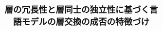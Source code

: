---
title: 層の冗長性と層同士の独立性に基づく言語モデルの層交換の成否の特徴づけ
layout: post
has_content: false
venue: "Proceedings of the Thirty-first Annual Meeting of the Association for Natural Language Processing (NLP 2025)"
authors:
  - "小林春斗"
  - "原知正"
  - "鴨田豪"
  - "横井祥"
year: 2025
month: 3
rank: 0
links:
  - name: "Conference"
    url: "https://www.anlp.jp/nlp2025/"
    type: "normal"
---